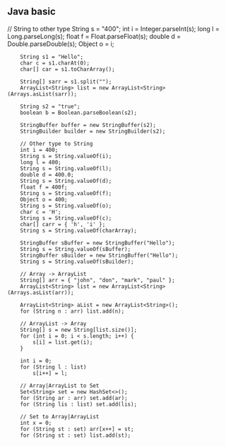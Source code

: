 Java basic
----------
// String to other type
		String s = "400";
		int i = Integer.parseInt(s);
		long l = Long.parseLong(s);
		float f = Float.parseFloat(s);
		double d = Double.parseDouble(s);
		Object o = i;

		String s1 = "Hello";
		char c = s1.charAt(0);
		char[] car = s1.toCharArray();

		String[] sarr = s1.split("");
		ArrayList<String> list = new ArrayList<String>(Arrays.asList(sarr));

		String s2 = "true";
		boolean b = Boolean.parseBoolean(s2);

		StringBuffer buffer = new StringBuffer(s2);
		StringBuilder builder = new StringBuilder(s2);

		// Other type to String
		int i = 400;
		String s = String.valueOf(i);
		long l = 400;
		String s = String.valueOf(l);
		double d = 400.0;
		String s = String.valueOf(d);
		float f = 400f;
		String s = String.valueOf(f);
		Object o = 400;
		String s = String.valueOf(o);
		char c = 'H';
		String s = String.valueOf(c);
		char[] carr = { 'h', 'i' };
		String s = String.valueOf(charArray);

		StringBuffer sBuffer = new StringBuffer("Hello");
		String s = String.valueOf(sBuffer);
		StringBuffer sBuilder = new StringBuffer("Hello");
		String s = String.valueOf(sBuilder);

		// Array -> ArrayList
		String[] arr = { "john", "don", "mark", "paul" };
		ArrayList<String> list = new ArrayList<String>(Arrays.asList(arr));

		ArrayList<String> aList = new ArrayList<String>();
		for (String n : arr) list.add(n);

		// ArrayList -> Array
		String[] s = new String[list.size()];
		for (int i = 0; i < s.length; i++) {
			s[i] = list.get(i);
		}

		int i = 0;
		for (String l : list)
			s[i++] = l;

		// Array|ArrayList to Set
		Set<String> set = new HashSet<>();
		for (String ar : arr) set.add(ar);
		for (String lis : list)	set.add(lis);

		// Set to Array|ArrayList
		int x = 0;
		for (String st : set) arr[x++] = st;
		for (String st : set) list.add(st);
